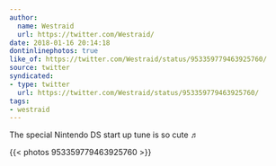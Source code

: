 ```yaml
---
author:
  name: Westraid
  url: https://twitter.com/Westraid/
date: 2018-01-16 20:14:18
dontinlinephotos: true
like_of: https://twitter.com/Westraid/status/953359779463925760/
source: twitter
syndicated:
- type: twitter
  url: https://twitter.com/Westraid/status/953359779463925760/
tags:
- westraid
---
```


The special Nintendo DS start up tune is so cute ♬ 

{{< photos 953359779463925760 >}}